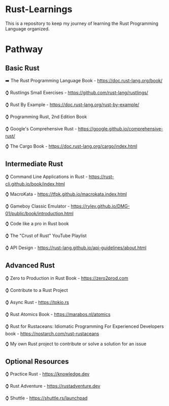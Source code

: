 # Rust-Learnings
This is a repository to keep my journey of learning the Rust Programming Language organized. 

# Pathway

## Basic Rust

➡️ The Rust Programming Language Book - https://doc.rust-lang.org/book/

⌚ Rustlings Small Exercises - https://github.com/rust-lang/rustlings/

⌚ Rust By Example - https://doc.rust-lang.org/rust-by-example/

⌚ Programming Rust, 2nd Edition Book 

⌚ Google's Comprehensive Rust - https://google.github.io/comprehensive-rust/

⌚ The Cargo Book - https://doc.rust-lang.org/cargo/index.html

## Intermediate Rust

⌚ Command Line Applications in Rust - https://rust-cli.github.io/book/index.html

⌚ MacroKata - https://tfpk.github.io/macrokata.index.html

⌚ Gameboy Classic Emulator - https://rylev.github.io/DMG-01/public/book/introduction.html

⌚ Code like a pro in Rust book

⌚ The "Crust of Rust" YouTube Playlist

⌚ API Design - https://rust-lang.github.io/api-guidelines/about.html

## Advanced Rust

⌚ Zero to Production in Rust Book - https://zero2prod.com

⌚ Contribute to a Rust Project 

⌚ Async Rust - https://tokio.rs

⌚ Rust Atomics Book - https://marabos.nl/atomics

⌚ Rust for Rustaceans: Idiomatic Programming For Experienced Developers book - https://nostarch.com/rust-rustaceans

⌚ My own Rust project to contribute or solve a solution for an issue

## Optional Resources

⌚ Practice Rust - https://knowledge.dev

⌚ Rust Adventure - https://rustadventure.dev

⌚ Shuttle - https://shuttle.rs/launchpad

